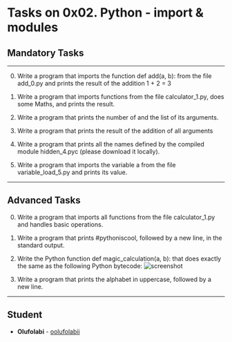 # Tasks on 0x02. Python - import & modules

## Mandatory Tasks

---

0. Write a program that imports the function def add(a, b): from the file add_0.py and prints the result of the addition 1 + 2 = 3

1. Write a program that imports functions from the file calculator_1.py, does some Maths, and prints the result.

2. Write a program that prints the number of and the list of its arguments.

3. Write a program that prints the result of the addition of all arguments

4. Write a program that prints all the names defined by the compiled module hidden_4.pyc (please download it locally).

5. Write a program that imports the variable a from the file variable_load_5.py and prints its value.

---

## Advanced Tasks

0. Write a program that imports all functions from the file calculator_1.py and handles basic operations.

1. Write a program that prints #pythoniscool, followed by a new line, in the standard output.

2. Write the Python function def magic_calculation(a, b): that does exactly the same as the following Python bytecode:
![screenshot](../../../../Pictures/Screenshot.png)

3. Write a program that prints the alphabet in uppercase, followed by a new line.

---

## Student

* **Olufolabi** - [oolufolabii](github.com/oolufolabii/)
